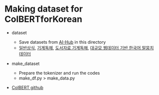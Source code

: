 # Making dataset for ColBERTforKorean

- dataset
  - Save datasets from [AI-Hub](https://www.aihub.or.kr/) in this directory
  - [일반상식](https://www.aihub.or.kr/aihubdata/data/view.do?currMenu=115&topMenu=100&aihubDataSe=realm&dataSetSn=106), [기계독헤](https://www.aihub.or.kr/aihubdata/data/view.do?currMenu=115&topMenu=100&aihubDataSe=realm&dataSetSn=89), [도서자료 기계독해](https://www.aihub.or.kr/aihubdata/data/view.do?currMenu=115&topMenu=100&aihubDataSe=realm&dataSetSn=92), [대규모 웹데이터 기반 한국어 말뭉치 데이터](https://www.aihub.or.kr/aihubdata/data/view.do?currMenu=115&topMenu=100&aihubDataSe=realm&dataSetSn=624)
    
- make_dataset
  - Prepare the tokenizer and run the codes 
  - make_df.py > make_data.py

- [ColBERT github](https://github.com/stanford-futuredata/ColBERT)
